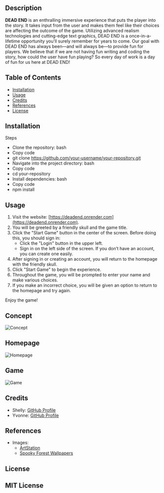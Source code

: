 ## Description

**DEAD END** is an enthralling immersive experience that puts the player into the story. It takes input from the user and makes them feel like their choices are affecting the outcome of the game. Utilizing advanced realism technologies and cutting-edge text graphics, DEAD END is a once-in-a-lifetime opportunity you'll surely remember for years to come. Our goal with DEAD END has always been—and will always be—to provide fun for players. We believe that if we are not having fun writing and coding the story, how could the user have fun playing? So every day of work is a day of fun for us here at DEAD END!

## Table of Contents

- [Installation](#installation)
- [Usage](#usage)
- [Credits](#credits)
- [References](#references)
- [License](#license)

## Installation

Steps
- Clone the repository:
bash
- Copy code
- git clone https://github.com/your-username/your-repository.git
- Navigate into the project directory:
bash
- Copy code
- cd your-repository
- Install dependencies:
bash
- Copy code
- npm install

## Usage

1. Visit the website: [https://deadend.onrender.com](https://deadend.onrender.com).
2. You will be greeted by a friendly skull and the game title.
3. Click the "Start Game" button in the center of the screen. Before doing this, you should sign in:
   - Click the "Login" button in the upper left.
   - Sign in on the left side of the screen. If you don’t have an account, you can create one easily.
4. After signing in or creating an account, you will return to the homepage with the friendly skull.
5. Click "Start Game" to begin the experience.
6. Throughout the game, you will be prompted to enter your name and make various choices.
7. If you make an incorrect choice, you will be given an option to return to the homepage and try again.

Enjoy the game!

## Concept

![Concept](images/concept.png)

## Homepage

![Homepage](images/homepage.png)

## Game

![Game](images/game.png)

## Credits

- Shelly: [GitHub Profile](https://github.com/namahage1)
- Yvonne: [GitHub Profile](https://github.com/yvonneewa)

## References

- Images:
  - [ArtStation](https://www.artstation.com/)
  - [Spooky Forest Wallpapers](https://wallpapercave.com/spooky-forest-wallpapers)

## License
MIT License
---

